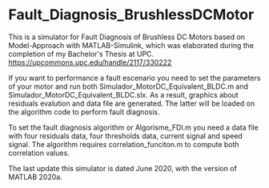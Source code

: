 # Fault_Diagnosis_BrushlessDCMotor
This is a simulator for Fault Diagnosis of Brushless DC Motors based on Model-Approach with MATLAB-Simulink, which was elaborated during the completion of my Bachelor's Thesis at UPC. https://upcommons.upc.edu/handle/2117/330222   

If you want to performance a fault escenario you need to set the parameters of your motor and run both Simulador_MotorDC_Equivalent_BLDC.m and Simulador_MotorDC_Equivalent_BLDC.slx. As a result, graphics about residuals evalution and data file are generated. The latter will be loaded on the algorithm code to perform fault diagnosis. 

To set the fault diagnosis algorithm or Algorisme_FDI.m you need a data file with four residuals data, four thresholds data, current signal and speed signal. The algorithm requires correlation_funciton.m to compute both correlation values.  

The last update this simulator is dated June 2020, with the version of MATLAB 2020a. 
